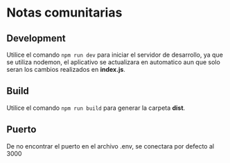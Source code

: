 # Notas comunitarias

## Development

Utilice el comando `npm run dev` para iniciar el servidor de desarrollo, ya que se utiliza nodemon, el aplicativo se actualizara en automatico aun que solo seran los cambios realizados en __index.js__.

## Build

Utilice el comando `npm run build` para generar la carpeta __dist__.

## Puerto

De no encontrar el puerto en el archivo .env, se conectara por defecto al 3000
